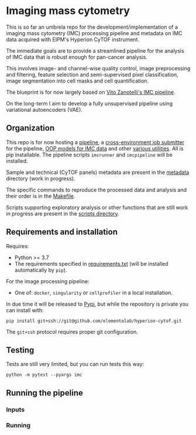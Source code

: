 # Imaging mass cytometry

This is so far an umbrela repo for the development/implementation of a imaging
mass cytometry (IMC) processing pipeline and metadata on IMC data acquired with
EIPM's Hyperion CyTOF instrument.

The immediate goals are to provide a streamlined pipeline for the analysis of IMC
data that is robust enough for pan-cancer analysis.

This involves image- and channel-wise quality control, image preprocessing and
filtering, feature selection and semi-supervised pixel classification,
image segmentation into cell masks and cell quantification.

The blueprint is for now largely based on
[Vito Zanotelli's IMC pipeline](https://github.com/BodenmillerGroup/ImcSegmentationPipeline).

On the long-term I aim to develop a fully unsupervised pipeline using
variational autoencoders (VAE).

## Organization

This repo is for now hosting a [pipeline](imcpipeline/pipeline.py), a
[cross-environment job submitter](imcpipeline/runner.py) for the pipeline,
[OOP models for IMC data](imc/data_models) and other [various utilities](imc/utils.py).
All is pip installable. The pipeline scripts `imcrunner` and `imcpipeline` will be installed.

Sample and technical (CyTOF panels) metadata are present in the
[metadata](metadata/) directory (work in progress).

The specific commands to reproduce the processed data and analysis and their
order is in the [Makefile](Makefile).

Scripts supporting exploratory analysis or other functions that are still work
in progress are present in the [scripts directory](scripts).


## Requirements and installation

Requires:

- Python >= 3.7
- The requirements specified in [requirements.txt](requirements.txt) (will be installed
automatically by `pip`).

For the image processing pipeline:

- One of: `docker`, `singularity` or `cellprofiler` in a local installation.

In due time it will be released to [Pypi](), but while the repository is private you can install with:

```shell
pip install git+ssh://git@github.com/elementolab/hyperion-cytof.git
```

The `git+ssh` protocol requires proper git configuration.

## Testing

Tests are still very limited, but you can run tests this way:

```
python -m pytest --pyargs imc
```

## Running the pipeline

### Inputs

### Running
